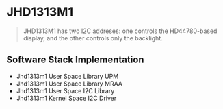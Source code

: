 # JHD1313M1

> JHD1313M1 has two I2C addreses: one controls the HD44780-based display, and the other controls only the backlight.

## Software Stack Implementation

- Jhd1313m1 User Space Library UPM
- Jhd1313m1 User Space Library MRAA
- Jhd1313m1 User Space I2C Library
- Jhd1313m1 Kernel Space I2C Driver